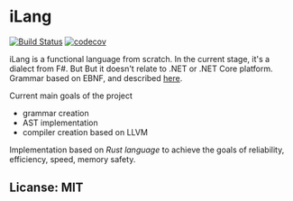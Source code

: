 # iLang
[![Build Status](https://travis-ci.org/mrLSD/iLang.svg?branch=master)](https://travis-ci.org/mrLSD/iLang)
[![codecov](https://codecov.io/gh/mrLSD/iLang/branch/master/graph/badge.svg)](https://codecov.io/gh/mrLSD/iLang)

iLang is a functional language from scratch. In the current stage, it's a dialect from F#. But But it doesn't relate to .NET or .NET Core platform.
Grammar based on EBNF, and described [here](grammar.md).

Current main goals of the project
* grammar creation
* AST implementation
* compiler creation based on LLVM

Implementation based on *Rust language* 
to achieve the goals of reliability, efficiency, speed, memory safety. 
 
## Licanse: MIT
